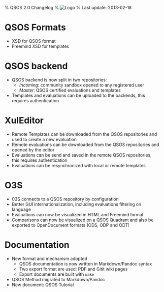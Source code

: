 % QSOS 2.0 Changelog
% ![Logo](Images/QSOS.png)
% Last update: 2013-02-18

# QSOS Formats
* XSD for QSOS format
* Freemind XSD for templates

# QSOS backend
* QSOS backend is now split in two repositories:
    + _Incoming_: community sandbox opened to any registered user
    + _Master_: QSOS certified evaluations and templates
* Templates and evaluations can be uploaded to the backends, this requires authentication

# XulEditor
* Remote Templates can be downloaded from the QSOS repositories and used to create a new evaluation
* Remote evaluations can be downloaded from the QSOS repositories and opened by the editor
* Evaluations can be send and saved in the remote QSOS repositories, this requires authentication
* Evaluations can be resynchronized with local or remote templates

# O3S
* 03S connects to a QSOS repository by configuration
* Better GUI internationalization, including evaluations filtering on language
* Evaluations can now be visualized in HTML and Freemind format
* Comparisons can now be visualized on a QSOS Quadrant and also be exported to OpenDocument formats (ODS, ODP and ODT)

# Documentation
* New format and mechanism adopted
    + QSOS documentation is now written in Markdown/Pandoc syntax
    + Two export format are used: PDF and Gitit wiki pages
    + Export documents are built with `make`
* QSOS Method migrated to Markdown/Pandoc
* New document: QSOS Tutorial
